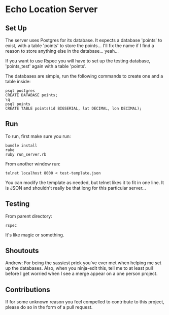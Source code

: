 Echo Location Server
====================

Set Up
------

The server uses Postgres for its database. It expects a database 'points' to exist, with a table 'points' to store the points... I'll fix the name if I find a reason to store anything else in the database... yeah...

If you want to use Rspec you will have to set up the testing database, 'points_test' again with a table 'points'.

The databases are simple, run the following commands to create one and a table inside:

```
psql postgres
CREATE DATABASE points;
\q
psql points
CREATE TABLE points(id BIGSERIAL, lat DECIMAL, lon DECIMAL);
```

Run
---

To run, first make sure you run:

```
bundle install
rake
ruby run_server.rb
```

From another window run:

```
telnet localhost 8000 < test-template.json
```

You can modify the template as needed, but telnet likes it to fit in one line. It is JSON and shouldn't really be that long for this particular server...

Testing
-------

From parent directory: 

```
rspec
```

It's like magic or something.

Shoutouts
---------

Andrew: For being the sassiest prick you've ever met when helping me set up the databases. Also, when you ninja-edit this, tell me to at least pull before I get worried when I see a merge appear on a one person project.


Contributions
-------------

If for some unknown reason you feel compelled to contribute to this project, please do so in the form of a pull request.